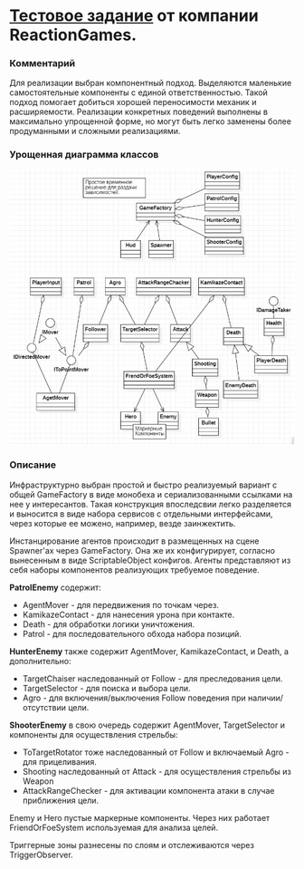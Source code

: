 # [Тестовое задание](https://github.com/sankaaa62/ReactionGamesTestTask/blob/main/ReactionGames_TestTask.pdf) от компании ReactionGames.

### Комментарий
Для реализации выбран компонентный подход. Выделяются маленькие самостоятельные компоненты с единой ответственностью. Такой подход помогает добиться хорошей переносимости механик и расширяемости. Реализации конкретных поведений выполнены в максимально упрощенной форме, но могут быть легко заменены более продуманными и сложными реализациями.

### Урощенная диаграмма классов
![ClassDiagram](https://raw.githubusercontent.com/sankaaa62/ReactionGamesTestTask/main/ClassDiagram.jpg)


### Описание
Инфраструктурно выбран простой и быстро реализуемый вариант с общей GameFactory в виде монобеха и сериализованными ссылками на нее у интересантов. Такая конструкция впоследсвии легко разделяется и выносится в виде набора сервисов с отдельными интерфейсами, через которые ее можено, например, везде заинжектить.

Инстанцирование агентов происходит в размещенных на сцене Spawner'ах через GameFactory. Она же их конфигурирует, согласно вынесенным в виде ScriptableObject конфигов.
Агенты представляют из себя наборы компонентов реализующих требуемое поведение.

**PatrolEnemy** содержит: 
 - AgentMover - для передвижения по точкам через.
 - KamikazeContact - для нанесения урона при контакте.
 - Death - для обработки логики уничтожения.
 - Patrol - для последовательного обхода набора позиций.

**HunterEnemy** также содержит AgentMover, KamikazeContact, и Death, а дополнительно:
 - TargetChaiser наследованный от Follow - для преследования цели.
 - TargetSelector - для поиска и выбора цели.
 - Agro - для включения/выключения Follow поведения при наличии/отсутствии цели.

**ShooterEnemy** в свою очередь содержит AgentMover, TargetSelector и компоненты для осуществления стрельбы:
 - ToTargetRotator тоже наследованный от Follow и включаемый Agro - для прицеливания.
 - Shooting наследованный от Attack - для осуществления стрельбы из Weapon
 - AttackRangeChecker - для активации компонента атаки в случае приближения цели. 

Enemy и Hero пустые маркерные компоненты. Через них работает FriendOrFoeSystem используемая для анализа целей.

Триггерные зоны разнесены по слоям и отслеживаются через TriggerObserver.

